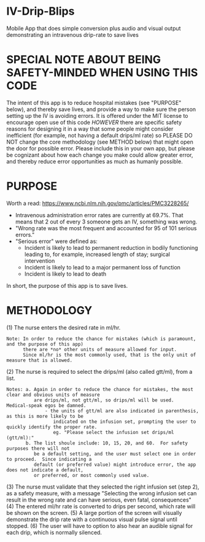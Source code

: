 # IV-Drip-Blips
Mobile App that does simple conversion plus audio and visual output demonstrating an intravenous drip-rate to save lives

# SPECIAL NOTE ABOUT BEING SAFETY-MINDED WHEN USING THIS CODE
The intent of this app is to reduce hospital mistakes (see "PURPOSE" below), and thereby save lives, and provide a way to make sure the person setting up the IV is avoiding errors.  It is offered under the MIT license to encourage open use of this code *HOWEVER* there are specific safety reasons for designing it in a way that some people might consider inefficient (for example, not having a default drips/ml rate) so PLEASE DO NOT change the core methodology (see METHOD below) that might open the door for possible error.  Please include this in your own app, but please be cognizant about how each change you make could allow greater error, and thereby reduce error opportunities as much as humanly possible.

# PURPOSE
Worth a read: https://www.ncbi.nlm.nih.gov/pmc/articles/PMC3228265/
* Intravenous administration error rates are currently at 69.7%. That means
     that 2 out of every 3 someone gets an IV, something was wrong.
* "Wrong rate was the most frequent and accounted for 95 of 101 serious errors."
* "Serious error" were defined as:
   * Incident is likely to lead to permanent reduction in bodily functioning leading
        to, for example, increased length of stay; surgical intervention
   * Incident is likely to lead to a major permanent loss of function
   * Incident is likely to lead to death

In short, the purpose of this app is to save lives.

# METHODOLOGY
(1) The nurse enters the desired rate in ml/hr.

    Note: In order to reduce the chance for mistakes (which is paramount, and the purpose of this app)
          there are *no* other units of measure allowed for input.
          Since ml/hr is the most commonly used, that is the only unit of measure that is allowed.

(2) The nurse is required to select the drips/ml (also called gtt/ml), from a list.

    Notes: a. Again in order to reduce the chance for mistakes, the most clear and obvious units of measure
              are drips/ml, not gtt/ml, so drips/ml will be used.  Medical-speak egos be damned.
                  - the units of gtt/ml are also indicated in parenthesis, as this is more likely to be
                     indicated on the infusion set, prompting the user to quickly identify the proper rate.
                     eg. "Please select the infusion set drips/ml (gtt/ml):"
           b. The list shoule include: 10, 15, 20, and 60.  For safety purposes there will not
              be a default setting, and the user must select one in order to proceed.  Since indicating a
              default (or preferred value) might introduce error, the app does not indicate a default,
              or preferred, or most commonly used value.
(3) The nurse must validate that they selected the right infusion set (step 2), as a safety measure, with a message
     "Selecting the wrong infusion set can result in the wrong rate and can have serious, even fatal, consequences"     
(4) The entered ml/hr rate is converted to drips per second, which rate will be shown on the screen.
(5) A large portion of the screen will visually demonstrate the drip rate with a continuous visual pulse signal until stopped.
(6) The user will have to option to also hear an audible signal for each drip, which is normally silenced.
